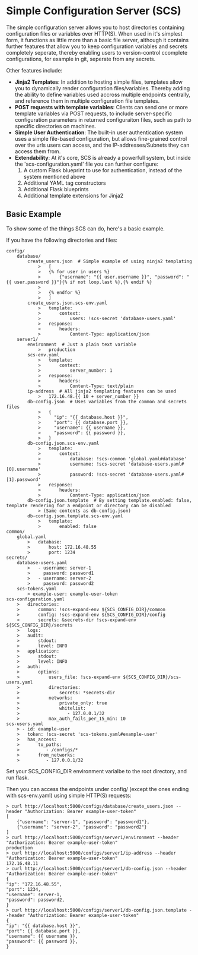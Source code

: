 # Simple Configuration Server (SCS)
The simple configuration server allows you to host directories containing
configuration files or variables over HTTP(S). When used in it's simplest
form, it functions as little more than a basic file server, although it
contains further features that allow you to keep configuration variables and
secrets completely seperate, thereby enabling users to version-control 
ccomplete configurations, for example in git, seperate from any secrets.

Other features include:
* **Jinja2 Templates**: In addition to hosting simple files, templates allow
  you to dynamically render configuration files/variables. Thereby adding the
  ability to define variables used accross multiple endpoints centrally, and
  reference them in multiple configuration file templates.
* **POST requests with template variables**: Clients can send one or more
  template variables via POST requests, to include server-specific configuration
  parameters in returned configuraiton files, such as path to specific
  directories on machines.
* **Simple User Authentication**: The built-in user authentication system
  uses a simple file-based configuration, but allows fine-grained control over
  the urls users can access, and the IP-addresses/Subnets they can access them
  from.
* **Extendability**: At it's core, SCS is already a powerfull system, but
  inside the 'scs-configuration.yaml' file you can further configure:
    1. A custom Flask blueprint to use for authentication, instead of the
       system mentioned above
    2. Additional YAML tag constructors
    3. Additional Flask blueprints
    4. Additional template extensions for Jinja2

## Basic Example
To show some of the things SCS can do, here's a basic example.

If you have the following directories and files:
```
config/
    database/
        create_users.json  # Simple example of using ninja2 templating
            >   [
            >   {% for user in users %}
            >       {"username": "{{ user.username }}", "password": "{{ user.password }}"}{% if not loop.last %},{% endif %}
            >   
            >   {% endfor %}
            >   ]
        create_users.json.scs-env.yaml
            >   template:
            >       context:
            >           users: !scs-secret 'database-users.yaml'
            >   response:
            >       headers:
            >           Content-Type: application/json
    server1/
        environment  # Just a plain text variable
            >   production
        scs-env.yaml
            >   template:
            >       context:
            >           server_number: 1
            >   response:
            >       headers:
            >           Content-Type: text/plain
        ip-address  # All jinja2 templating features can be used
            >   172.16.48.{{ 10 + server_number }}
        db-config.json  # Uses variables from the common and secrets files
            >   {
            >     "ip": "{{ database.host }}",
            >     "port": {{ database.port }},
            >     "username": {{ username }},
            >     "password": {{ password }},
            >   }
        db-config.json.scs-env.yaml
            >   template:
            >       context:
            >           database: !scs-common 'global.yaml#database'
            >           username: !scs-secret 'database-users.yaml#[0].username'
            >           password: !scs-secret 'database-users.yaml#[1].password'
            >   response:
            >       headers:
            >           Content-Type: application/json
        db-config.json.template  # By setting template.enabled: false, template rendering for a endpoint or directory can be disabled
            > (Same contents as db-config.json)
        db-config.json.template.scs-env.yaml
            >   template:
            >       enabled: false
common/
    global.yaml
        >   database:
        >       host: 172.16.48.55
        >       port: 1234
secrets/
    database-users.yaml
        >   - username: server-1
        >     password: password1
        >   - username: server-2
        >     password: password2
    scs-tokens.yaml
        > example-user: example-user-token
scs-configuration.yaml
    >   directories:
    >       common: !scs-expand-env ${SCS_CONFIG_DIR}/common
    >       config: !scs-expand-env ${SCS_CONFIG_DIR}/config
    >       secrets: &secrets-dir !scs-expand-env ${SCS_CONFIG_DIR}/secrets
    >   logs:
    >   audit:
    >       stdout:
    >       level: INFO
    >   application:
    >       stdout:
    >       level: INFO
    >   auth:
    >       options:
    >           users_file: !scs-expand-env ${SCS_CONFIG_DIR}/scs-users.yaml
    >           directories:
    >               secrets: *secrets-dir
    >           networks:
    >               private_only: true
    >               whitelist:
    >                  - 127.0.0.1/32
    >           max_auth_fails_per_15_min: 10
scs-users.yaml
    > - id: example-user
    >   token: !scs-secret 'scs-tokens.yaml#example-user'
    >   has_access:
    >       to_paths:
    >          - /configs/*
    >       from_networks:
    >          - 127.0.0.1/32
```
Set your SCS_CONFIG_DIR environment varialbe to the root directory, and run
flask.

Then you can access the endpoints under config/ (except the ones ending with
scs-env.yaml) using simple HTTP(S) requests:
```
> curl http://localhost:5000/configs/database/create_users.json --header "Authorization: Bearer example-user-token"
[
    {"username": "server-1", "password": "password1"},
    {"username": "server-2", "password": "password2"}
]
> curl http://localhost:5000/configs/server1/environment --header "Authorization: Bearer example-user-token"
production
> curl http://localhost:5000/configs/server1/ip-address --header "Authorization: Bearer example-user-token"
172.16.48.11
> curl http://localhost:5000/configs/server1/db-config.json --header "Authorization: Bearer example-user-token"
{
"ip": "172.16.48.55",
"port": 1234,
"username": server-1,
"password": password2,
}
> curl http://localhost:5000/configs/server1/db-config.json.template --header "Authorization: Bearer example-user-token"
{
"ip": "{{ database.host }}",
"port": {{ database.port }},
"username": {{ username }},
"password": {{ password }},
}
```
